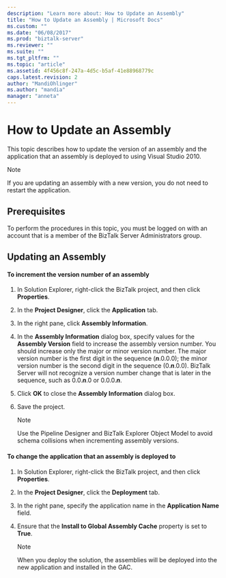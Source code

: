 ```yaml
---
description: "Learn more about: How to Update an Assembly"
title: "How to Update an Assembly | Microsoft Docs"
ms.custom: ""
ms.date: "06/08/2017"
ms.prod: "biztalk-server"
ms.reviewer: ""
ms.suite: ""
ms.tgt_pltfrm: ""
ms.topic: "article"
ms.assetid: 4f456c8f-247a-4d5c-b5af-41e88968779c
caps.latest.revision: 2
author: "MandiOhlinger"
ms.author: "mandia"
manager: "anneta"
---
```

# How to Update an Assembly
This topic describes how to update the version of an assembly and the application that an assembly is deployed to using Visual Studio 2010.  
  
> [!NOTE]  
>  If you are updating an assembly with a new version, you do not need to restart the application.  
  
## Prerequisites  
 To perform the procedures in this topic, you must be logged on with an account that is a member of the BizTalk Server Administrators group.  
  
## Updating an Assembly  
  
#### To increment the version number of an assembly  
  
1.  In Solution Explorer, right-click the BizTalk project, and then click **Properties**.  
  
2.  In the **Project Designer**, click the **Application** tab.  
  
3.  In the right pane, click **Assembly Information**.  
  
4.  In the **Assembly Information** dialog box, specify values for the **Assembly Version** field to increase the assembly version number. You should increase only the major or minor version number. The major version number is the first digit in the sequence (***n***.0.0.0); the minor version number is the second digit in the sequence (0.***n***.0.0). BizTalk Server will not recognize a version number change that is later in the sequence, such as 0.0.***n***.0 or 0.0.0.***n***.  
  
5.  Click **OK** to close the **Assembly Information** dialog box.  
  
6.  Save the project.  
  
    > [!NOTE]  
    >  Use the Pipeline Designer and BizTalk Explorer Object Model to avoid schema collisions when incrementing assembly versions.  
  
#### To change the application that an assembly is deployed to  
  
1.  In Solution Explorer, right-click the BizTalk project, and then click **Properties**.  
  
2.  In the **Project Designer**, click the **Deployment** tab.  
  
3.  In the right pane, specify the application name in the **Application Name** field.  
  
4.  Ensure that the **Install to Global Assembly Cache** property is set to **True**.  
  
    > [!NOTE]  
    >  When you deploy the solution, the assemblies will be deployed into the new application and installed in the GAC.
